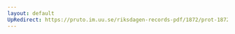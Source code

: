 ```yaml
---
layout: default
UpRedirect: https://pruto.im.uu.se/riksdagen-records-pdf/1872/prot-1872--ak--511/prot-1872--ak--511_027.pdf
---
```

